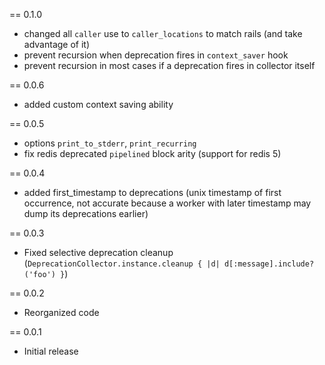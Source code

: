 == 0.1.0
- changed all `caller` use to `caller_locations` to match rails (and take advantage of it)
- prevent recursion when deprecation fires in `context_saver` hook
- prevent recursion in most cases if a deprecation fires in collector itself

== 0.0.6
- added custom context saving ability

== 0.0.5
- options `print_to_stderr`, `print_recurring`
- fix redis deprecated `pipelined` block arity (support for redis 5)

== 0.0.4
- added first_timestamp to deprecations (unix timestamp of first occurrence, not accurate because a worker with later timestamp may dump its deprecations earlier)

== 0.0.3
- Fixed selective deprecation cleanup (`DeprecationCollector.instance.cleanup { |d| d[:message].include?('foo') }`)

== 0.0.2

- Reorganized code

== 0.0.1

- Initial release